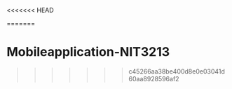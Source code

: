<<<<<<< HEAD
 
=======
# Mobileapplication-NIT3213
>>>>>>> c45266aa38be400d8e0e03041d60aa8928596af2
